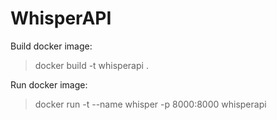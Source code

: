 # WhisperAPI

Build docker image:

> docker build -t whisperapi .

Run docker image:

> docker run -t --name whisper -p 8000:8000 whisperapi
